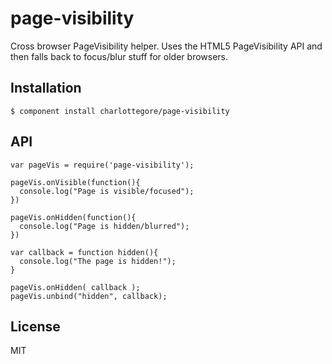 # page-visibility

  Cross browser PageVisibility helper. Uses the HTML5 PageVisibility API and then falls back to focus/blur stuff for older browsers.

## Installation

    $ component install charlottegore/page-visibility

## API

    var pageVis = require('page-visibility'); 
    
    pageVis.onVisible(function(){
      console.log("Page is visible/focused");
    })
    
    pageVis.onHidden(function(){
      console.log("Page is hidden/blurred");
    })
    
    var callback = function hidden(){
      console.log("The page is hidden!");
    }
    
    pageVis.onHidden( callback );
    pageVis.unbind("hidden", callback);

## License

  MIT
